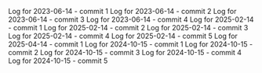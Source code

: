 Log for 2023-06-14 - commit 1
Log for 2023-06-14 - commit 2
Log for 2023-06-14 - commit 3
Log for 2023-06-14 - commit 4
Log for 2025-02-14 - commit 1
Log for 2025-02-14 - commit 2
Log for 2025-02-14 - commit 3
Log for 2025-02-14 - commit 4
Log for 2025-02-14 - commit 5
Log for 2025-04-14 - commit 1
Log for 2024-10-15 - commit 1
Log for 2024-10-15 - commit 2
Log for 2024-10-15 - commit 3
Log for 2024-10-15 - commit 4
Log for 2024-10-15 - commit 5
